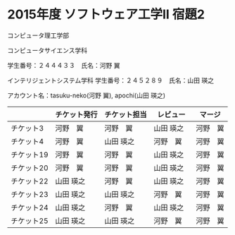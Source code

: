 # 2015年度 ソフトウェア工学II 宿題2


コンピュータ理工学部　

コンピュータサイエンス学科

学生番号：２４４４３３　氏名：河野 翼

インテリジェントシステム学科
学生番号：２４５２８９　氏名：山田 瑛之



アカウント名：tasuku-neko(河野 翼), apochi(山田 瑛之)



|          | チケット発行 | チケット担当 | レビュー　| マージ |
|----------|------------|-------------|---------|--------|
| チケット3 | 河野　翼 | 河野　翼|山田 瑛之 | 河野　翼|
| チケット4 | 河野　翼| 山田 瑛之| 河野　翼| 河野　翼|
| チケット19 | 河野　翼| 河野　翼| 山田 瑛之| 河野　翼|
| チケット20| 河野　翼| 河野　翼| 山田 瑛之| 河野　翼|
| チケット22 | 山田 瑛之| 河野　翼| 山田 瑛之| 河野　翼|
| チケット23 | 山田 瑛之| 山田 瑛之| 河野　翼| 河野　翼|
| チケット24 | 山田 瑛之| 河野　翼| 山田 瑛之| 河野　翼|
| チケット25 | 山田 瑛之| 山田 瑛之| 河野　翼| 河野　翼|

